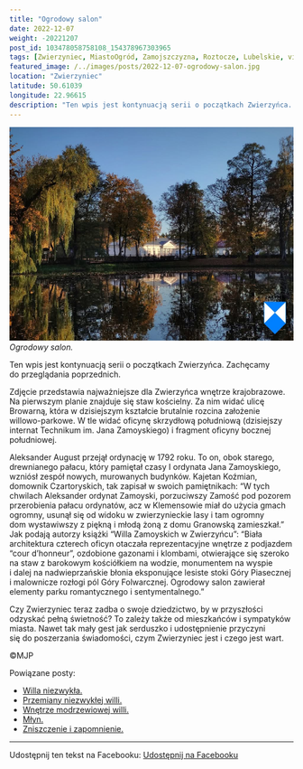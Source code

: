 ```yaml
---
title: "Ogrodowy salon"
date: 2022-12-07
weight: -20221207
post_id: 103478058758108_154378967303965
tags: [Zwierzyniec, MiastoOgród, Zamojszczyzna, Roztocze, Lubelskie, villarestituta, turystyka, dziedzictwo, zabytki, krajobrazy, kościoły]
featured_image: /../images/posts/2022-12-07-ogrodowy-salon.jpg
location: "Zwierzyniec"
latitude: 50.61039
longitude: 22.96615
description: "Ten wpis jest kontynuacją serii o początkach Zwierzyńca. Zachęcamy do przeglądania poprzednich...."
---
```


![Ogrodowy salon.](/images/posts/2022-12-07-ogrodowy-salon.jpg)
*Ogrodowy salon.*

Ten wpis jest kontynuacją serii o początkach Zwierzyńca. Zachęcamy do przeglądania poprzednich.

Zdjęcie przedstawia najważniejsze dla Zwierzyńca wnętrze krajobrazowe. Na pierwszym planie znajduje się staw kościelny. Za nim widać ulicę Browarną, która w dzisiejszym kształcie brutalnie rozcina założenie willowo-parkowe. W tle widać oficynę skrzydłową południową (dzisiejszy internat Technikum im. Jana Zamoyskiego) i fragment oficyny bocznej południowej.

Aleksander August przejął ordynację w 1792 roku. To on, obok starego, drewnianego pałacu, który pamiętał czasy I ordynata Jana Zamoyskiego, wzniósł zespół nowych, murowanych budynków.
Kajetan Koźmian, domownik Czartoryskich, tak zapisał w swoich pamiętnikach:
“W tych chwilach Aleksander ordynat Zamoyski, porzuciwszy Zamość pod pozorem przerobienia pałacu ordynatów, acz w Klemensowie miał do użycia gmach ogromny, usunął się od widoku w zwierzynieckie lasy i tam ogromny dom wystawiwszy z piękną i młodą żoną z domu Granowską zamieszkał.”
Jak podają autorzy książki “Willa Zamoyskich w Zwierzyńcu”:
“Biała architektura czterech oficyn otaczała reprezentacyjne wnętrze z podjazdem “cour d’honneur”, ozdobione gazonami i klombami, otwierające się szeroko na staw z barokowym kościółkiem na wodzie, monumentem na wyspie i dalej na nadwieprzańskie błonia eksponujące lesiste stoki Góry Piasecznej i malownicze rozłogi pól Góry Folwarcznej. Ogrodowy salon zawierał elementy parku romantycznego i sentymentalnego.”

Czy Zwierzyniec teraz zadba o swoje dziedzictwo, by w przyszłości odzyskać pełną świetność?
To zależy także od mieszkańców i sympatyków miasta.
Nawet tak mały gest jak serduszko i udostępnienie przyczyni się do poszerzania świadomości, czym Zwierzyniec jest i czego jest wart.



©MJP

Powiązane posty:
- [Willa niezwykła.](/posts/Willa-niezwykla)
- [Przemiany niezwykłej willi.](/posts/Przemiany-niezwyklej-willi)
- [Wnętrze modrzewiowej willi.](/posts/Wnetrze-modrzewiowej-willi)
- [Młyn.](/posts/Mlyn)
- [Zniszczenie i zapomnienie.](/posts/Zniszczenie-i-zapomnienie)


---

Udostępnij ten tekst na Facebooku:
[Udostępnij na Facebooku](https://www.facebook.com/sharer/sharer.php?u=https://stowarzyszeniewachniewskiej.pl/posts/Ogrodowy-salon)

<script type="application/ld+json">
{
  "@context": "https://schema.org",
  "@type": "BlogPosting",
  "headline": "Ogrodowy salon",
  "datePublished": "2022-12-07",
  "dateModified": "2022-12-07",
  "author": {
    "@type": "Person",
    "name": "Michał Jan Patyk"
  },
  "publisher": {
    "@type": "Organization",
    "name": "Stowarzyszenie im. Aleksandry Wachniewskiej",
    "logo": {
      "@type": "ImageObject",
      "url": "https://stowarzyszeniewachniewskiej.pl/images/logo/logo.svg"
    }
  },
  "mainEntityOfPage": {
    "@type": "WebPage",
    "@id": "https://stowarzyszeniewachniewskiej.pl/posts/ogrodowy-salon"
  },
  "image": {
    "@type": "ImageObject",
    "url": "https://stowarzyszeniewachniewskiej.pl//images/posts/2022-12-07-ogrodowy-salon.jpg"
  },
  "articleSection": "Dziedzictwo Kulturowe i Zabytki",
  "keywords": "[Zwierzyniec, MiastoOgród, Zamojszczyzna, Roztocze, Lubelskie, villarestituta, turystyka, dziedzictwo, zabytki, krajobrazy, kościoły]",
  "wordCount": 234,
  "articleBody": "Ten wpis jest kontynuacją serii o początkach Zwierzyńca. Zachęcamy do przeglądania poprzednich.\n\nZdjęcie przedstawia najważniejsze dla Zwierzyńca wnętrze krajobrazowe. Na pierwszym planie znajduje się staw kościelny. Za nim widać ulicę Browarną, która w dzisiejszym kształcie brutalnie rozcina założenie willowo-parkowe. W tle widać oficynę skrzydłową południową (dzisiejszy internat Technikum im. Jana Zamoyskiego) i fragment oficyny bocznej południowej.\n\nAleksander August przejął ordynację w 1792 roku. To on, obok starego, drewnianego pałacu, który pamiętał czasy I ordynata Jana Zamoyskiego, wzniósł zespół nowych, murowanych budynków.\nKajetan Koźmian, domownik Czartoryskich, tak zapisał w swoich pamiętnikach:\n“W tych chwilach Aleksander ordynat Zamoyski, porzuciwszy Zamość pod pozorem przerobienia pałacu ordynatów, acz w Klemensowie miał do użycia gmach ogromny, usunął się od widoku w zwierzynieckie lasy i tam ogromny dom wystawiwszy z piękną i młodą żoną z domu Granowską zamieszkał.”\nJak podają autorzy książki “Willa Zamoyskich w Zwierzyńcu”:\n“Biała architektura czterech oficyn otaczała reprezentacyjne wnętrze z podjazdem “cour d’honneur”, ozdobione gazonami i klombami, otwierające się szeroko na staw z barokowym kościółkiem na wodzie, monumentem na wyspie i dalej na nadwieprzańskie błonia eksponujące lesiste stoki Góry Piasecznej i malownicze rozłogi pól Góry Folwarcznej. Ogrodowy salon zawierał elementy parku romantycznego i sentymentalnego.”\n\nCzy Zwierzyniec teraz zadba o swoje dziedzictwo, by w przyszłości odzyskać pełną świetność?\nTo zależy także od mieszkańców i sympatyków miasta.\nNawet tak mały gest jak serduszko i udostępnienie przyczyni się do poszerzania świadomości, czym Zwierzyniec jest i czego jest wart.\n\n\n\n©MJP",
  "description": "Ten wpis jest kontynuacją serii o początkach Zwierzyńca. Zachęcamy do przeglądania poprzednich....",
  "copyrightHolder": {
    "@type": "Person",
    "name": "Michał Jan Patyk"
  }
}
</script>
<script type="application/ld+json">
{
  "@context": "https://schema.org",
  "@type": "BreadcrumbList",
  "itemListElement": [
    {
      "@type": "ListItem",
      "position": 1,
      "name": "Home",
      "item": "https://stowarzyszeniewachniewskiej.pl"
    },
    {
      "@type": "ListItem",
      "position": 2,
      "name": "posts",
      "item": "https://stowarzyszeniewachniewskiej.pl/posts"
    },
    {
      "@type": "ListItem",
      "position": 3,
      "name": "Ogrodowy salon",
      "item": "https://stowarzyszeniewachniewskiej.pl/posts/ogrodowy-salon"
    }
  ]
}
</script>

